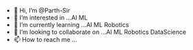 - 👋 Hi, I’m @Parth-Sir
- 👀 I’m interested in ...AI ML
- 🌱 I’m currently learning ...AI ML Robotics
- 💞️ I’m looking to collaborate on ...AI ML Robotics DataScience
- 📫 How to reach me ...

<!---
Partha-Sir/Partha-Sir is a ✨ special ✨ repository because its `README.md` (this file) appears on your GitHub profile.
You can click the Preview link to take a look at your changes.
--->
